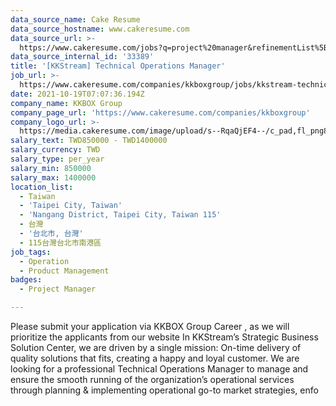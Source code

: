```yaml
---
data_source_name: Cake Resume
data_source_hostname: www.cakeresume.com
data_source_url: >-
  https://www.cakeresume.com/jobs?q=project%20manager&refinementList%5Blang_name%5D%5B0%5D=English&refinementList%5Bsalary_type%5D=per_year&range%5Bsalary_range%5D%5Bmin%5D=1000000&page=2
data_source_internal_id: '33389'
title: '[KKStream] Technical Operations Manager'
job_url: >-
  https://www.cakeresume.com/companies/kkboxgroup/jobs/kkstream-technical-operations-manager
date: 2021-10-19T07:07:36.194Z
company_name: KKBOX Group
company_page_url: 'https://www.cakeresume.com/companies/kkboxgroup'
company_logo_url: >-
  https://media.cakeresume.com/image/upload/s--RqaQjEF4--/c_pad,fl_png8,h_200,w_200/v1604375754/f9qlpok430hwd4k1zx95.png
salary_text: TWD850000 - TWD1400000
salary_currency: TWD
salary_type: per_year
salary_min: 850000
salary_max: 1400000
location_list:
  - Taiwan
  - 'Taipei City, Taiwan'
  - 'Nangang District, Taipei City, Taiwan 115'
  - 台灣
  - '台北市, 台灣'
  - 115台灣台北市南港區
job_tags:
  - Operation
  - Product Management
badges:
  - Project Manager

---
```


Please submit your application via KKBOX Group Career , as we will prioritize the applicants from our website In KKStream’s Strategic Business Solution Center, we are driven by a single mission: On-time delivery of quality solutions that fits, creating a happy and loyal customer. We are looking for a professional Technical Operations Manager to manage and ensure the smooth running of the organization’s operational services through planning & implementing operational go-to market strategies, enfo